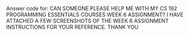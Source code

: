 Answer code for:
CAN SOMEONE PLEASE HELP ME WITH MY CS 192 PROGRAMMING ESSENTIALS COURSES WEEK 6 ASSIGNMENT? I HAVE ATTACHED A FEW SCREENSHOTS OF THE WEEK 6 ASSIGNMENT INSTRUCTIONS FOR YOUR REFERENCE. THANK YOU
